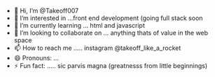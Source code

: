 - 👋 Hi, I’m @Takeoff007
- 👀 I’m interested in ...front end development (going full stack soon 
- 🌱 I’m currently learning ... html and javascript 
- 💞️ I’m looking to collaborate on ... anything thats of value in the web space 
- 📫 How to reach me ..... instagram @takeoff_like_a_rocket
- 😄 Pronouns: ...
- ⚡ Fun fact: ..... sic parvis magna (greatnesss from little beginnings)

<!---
Takeoff007/Takeoff007 is a ✨ special ✨ repository because its `README.md` (this file) appears on your GitHub profile.
You can click the Preview link to take a look at your changes.
--->
